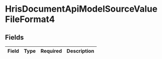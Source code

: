 # HrisDocumentApiModelSourceValueFileFormat4


## Fields

| Field       | Type        | Required    | Description |
| ----------- | ----------- | ----------- | ----------- |